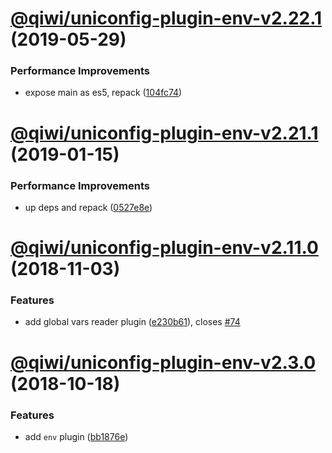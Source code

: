 # [@qiwi/uniconfig-plugin-env-v2.22.1](https://github.com/qiwi/uniconfig/compare/v2.22.0...v2.22.1) (2019-05-29)


### Performance Improvements

* expose main as es5, repack ([104fc74](https://github.com/qiwi/uniconfig/commit/104fc74))

# [@qiwi/uniconfig-plugin-env-v2.21.1](https://github.com/qiwi/uniconfig/compare/v2.21.0...v2.21.1) (2019-01-15)


### Performance Improvements

* up deps and repack ([0527e8e](https://github.com/qiwi/uniconfig/commit/0527e8e))

# [@qiwi/uniconfig-plugin-env-v2.11.0](https://github.com/qiwi/uniconf/compare/v2.10.0...v2.11.0) (2018-11-03)


### Features

* add global vars reader plugin ([e230b61](https://github.com/qiwi/uniconf/commit/e230b61)), closes [#74](https://github.com/qiwi/uniconf/issues/74)

# [@qiwi/uniconfig-plugin-env-v2.3.0](https://github.com/qiwi/uniconfig/compare/v2.2.0...v2.3.0) (2018-10-18)


### Features

* add `env` plugin ([bb1876e](https://github.com/qiwi/uniconfig/commit/bb1876e))
